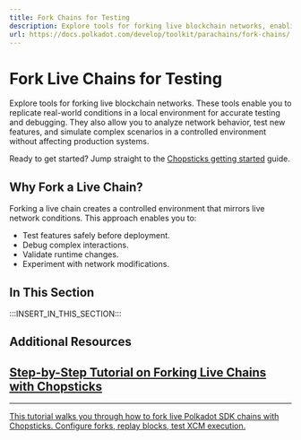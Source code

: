 ```yaml
---
title: Fork Chains for Testing
description: Explore tools for forking live blockchain networks, enabling you to replicate real-world conditions in a local environment for accurate testing and debugging.
url: https://docs.polkadot.com/develop/toolkit/parachains/fork-chains/
---
```


# Fork Live Chains for Testing

Explore tools for forking live blockchain networks. These tools enable you to replicate real-world conditions in a local environment for accurate testing and debugging. They also allow you to analyze network behavior, test new features, and simulate complex scenarios in a controlled environment without affecting production systems.

Ready to get started? Jump straight to the [Chopsticks getting started](/develop/toolkit/parachains/fork-chains/chopsticks/get-started/) guide.

## Why Fork a Live Chain?

Forking a live chain creates a controlled environment that mirrors live network conditions. This approach enables you to:

- Test features safely before deployment.
- Debug complex interactions.
- Validate runtime changes.
- Experiment with network modifications.

## In This Section

:::INSERT_IN_THIS_SECTION:::

## Additional Resources

<div class="subsection-wrapper">
  <div class="card">
    <a href="/tutorials/polkadot-sdk/testing/fork-live-chains/">
      <h2 class="title">Step-by-Step Tutorial on Forking Live Chains with Chopsticks</h2>
      <hr>
      <p class="description">This tutorial walks you through how to fork live Polkadot SDK chains with Chopsticks. Configure forks, replay blocks, test XCM execution.</p>
    </a>
  </div>
</div>
